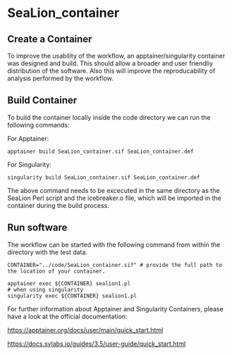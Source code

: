 # SeaLion_container

## Create a Container 

To improve the usability of the workflow, an apptainer/singularity container was designed and build. 
This should allow a broader and user friendliy distribution of the software. Also this will improve the reproducability of analysis performed by the workflow.

## Build Container

To build the container locally inside the code directory we can run the following commands:

For Apptainer: 
```
apptainer build SeaLion_container.sif SeaLion_container.def
```

For Singularity:
```
singularity build SeaLion_container.sif SeaLion_container.def
```


The above command needs to be excecuted in the same directory as the SeaLion Perl script and the icebreaker.o file, which will be imported in the container during the build process.


## Run software 

The workflow can be started with the following command from within the directory with the test data.


```
CONTAINER="../code/SeaLion_container.sif" # provide the full path to the location of your container.

apptainer exec ${CONTAINER} sealion1.pl
# when using singularity
singularity exec ${CONTAINER} sealion1.pl
```


For further information about Apptainer and Singularity Containers, please have a look at the official documentation:

https://apptainer.org/docs/user/main/quick_start.html

https://docs.sylabs.io/guides/3.5/user-guide/quick_start.html

